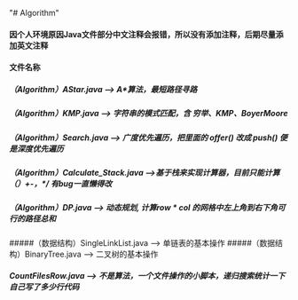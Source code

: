 "# Algorithm" 

#### 因个人环境原因Java文件部分中文注释会报错，所以没有添加注释，后期尽量添加英文注释

#### 文件名称
##### （Algorithm）AStar.java --> A*算法，最短路径寻路
##### （Algorithm）KMP.java --> 字符串的模式匹配，含 穷举、KMP、BoyerMoore
##### （Algorithm）Search.java --> 广度优先遍历，把里面的 offer() 改成 push() 便是深度优先遍历
##### （Algorithm）Calculate_Stack.java -->基于栈来实现计算器，目前只能计算（）+-，*/ 有bug一直懒得改
##### （Algorithm）DP.java --> 动态规划, 计算row * col 的网格中左上角到右下角可行的路径总和

#####（数据结构）SingleLinkList.java --> 单链表的基本操作
#####（数据结构）BinaryTree.java --> 二叉树的基本操作

##### CountFilesRow.java --> 不是算法，一个文件操作的小脚本，递归搜索统计一下自己写了多少行代码

